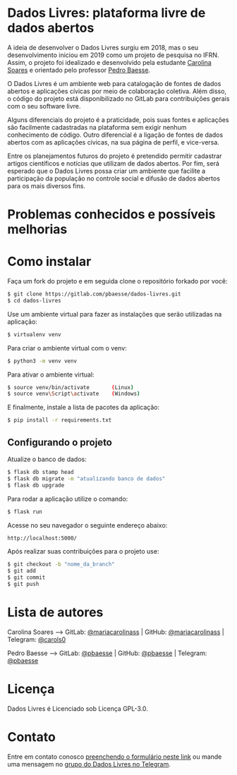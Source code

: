 # Dados Livres: plataforma livre de dados abertos

A ideia de desenvolver o Dados Livres surgiu em 2018, mas o seu desenvolvimento
iniciou em 2019 como um projeto de pesquisa no IFRN. Assim, o projeto foi
idealizado e desenvolvido pela estudante
[Carolina Soares](https://gitlab.com/mariacarolinass) e orientado pelo professor
[Pedro Baesse](https://gitlab.com/pbaesse).

O Dados Livres é um ambiente web para catalogação de fontes de dados abertos
e aplicações cívicas por meio de colaboração coletiva. Além disso, o código do
projeto está disponibilizado no GitLab para contribuições gerais com o seu
software livre.

Alguns diferenciais do projeto é a praticidade, pois suas fontes e aplicações
são facilmente cadastradas na plataforma sem exigir nenhum conhecimento de
código. Outro diferencial é a ligação de fontes de dados abertos com as
aplicações cívicas, na sua página de perfil, e vice-versa.

Entre os planejamentos futuros do projeto é pretendido permitir cadastrar
artigos científicos e notícias que utilizam de dados abertos. Por fim, será
esperado que o Dados Livres possa criar um ambiente que facilite a
participação da população no controle social e difusão de dados abertos
para os mais diversos fins.

# Problemas conhecidos e possíveis melhorias

# Como instalar

Faça um fork do projeto e em seguida clone o repositório forkado por você:

```sh
$ git clone https://gitlab.com/pbaesse/dados-livres.git
$ cd dados-livres
```

Use um ambiente virtual para fazer as instalações que serão utilizadas na aplicação:

```sh
$ virtualenv venv
```

Para criar o ambiente virtual com o venv:

```sh
$ python3 -m venv venv
```

Para ativar o ambiente virtual:

```sh
$ source venv/bin/activate       (Linux)
$ source venv\Script\activate    (Windows)
```

E finalmente, instale a lista de pacotes da aplicação:

```sh
$ pip install -r requirements.txt
```

## Configurando o projeto

Atualize o banco de dados:

```sh
$ flask db stamp head
$ flask db migrate -m "atualizando banco de dados"
$ flask db upgrade
```

Para rodar a aplicação utilize o comando:

```sh
$ flask run
```

Acesse no seu navegador o seguinte endereço abaixo:

```sh
http://localhost:5000/
```

Após realizar suas contribuições para o projeto use:

```sh
$ git checkout -b "nome_da_branch"
$ git add
$ git commit
$ git push
```

# Lista de autores

Carolina Soares --> GitLab: [@mariacarolinass](https://gitlab.com/mariacarolinass) |
GitHub: [@mariacarolinass](https://github.com/mariacarolinass) | Telegram:
[@carols0](https://t.me/carols0)

Pedro Baesse --> GitLab: [@pbaesse](https://gitlab.com/pbaesse) |
GitHub: [@pbaesse](https://github.com/pbaesse) | Telegram:
[@pbaesse](https://t.me/pbaesse)

# Licença
Dados Livres é Licenciado sob Licença GPL-3.0.

# Contato

Entre em contato conosco [preenchendo o formulário neste link](https://dadoslivres.pythonanywhere.com/contact)
ou mande uma mensagem no [grupo do Dados Livres no Telegram](https://t.me/dadoslivres).
